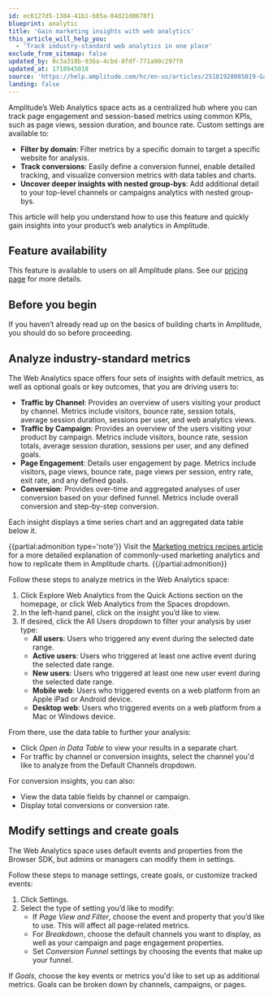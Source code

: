 ```yaml
---
id: ec6127d5-1384-41b1-b85a-04d21d0678f1
blueprint: analytic
title: 'Gain marketing insights with web analytics'
this_article_will_help_you:
  - 'Track industry-standard web analytics in one place'
exclude_from_sitemap: false
updated_by: 0c3a318b-936a-4cbd-8fdf-771a90c297f0
updated_at: 1718945018
source: 'https://help.amplitude.com/hc/en-us/articles/25181928085019-Gain-marketing-insights-with-web-analytics'
landing: false
---
```

Amplitude’s Web Analytics space acts as a centralized hub where you can track page engagement and session-based metrics using common KPIs, such as page views, session duration, and bounce rate. Custom settings are available to:

- **Filter by domain**: Filter metrics by a specific domain to target a specific website for analysis.
- **Track conversions**: Easily define a conversion funnel, enable detailed tracking, and visualize conversion metrics with data tables and charts.
- **Uncover deeper insights with nested group-bys**: Add additional detail to your top-level channels or campaigns analytics with nested group-bys.

This article will help you understand how to use this feature and quickly gain insights into your product’s web analytics in Amplitude.

## Feature availability
This feature is available to users on all Amplitude plans. See our [pricing page](https://amplitude.com/pricing) for more details.

## Before you begin
If you haven’t already read up on the basics of building charts in Amplitude, you should do so before proceeding.

## Analyze industry-standard metrics
The Web Analytics space offers four sets of insights with default metrics, as well as optional goals or key outcomes, that you are driving users to:

- **Traffic by Channel**: Provides an overview of users visiting your product by channel. Metrics include visitors, bounce rate, session totals, average session duration, sessions per user, and web analytics views.
- **Traffic by Campaign**: Provides an overview of the users visiting your product by campaign. Metrics include visitors, bounce rate, session totals, average session duration, sessions per user, and any defined goals.
- **Page Engagement**: Details user engagement by page. Metrics include visitors, page views, bounce rate, page views per session, entry rate, exit rate, and any defined goals.
- **Conversion**: Provides over-time and aggregated analyses of user conversion based on your defined funnel. Metrics include overall conversion and step-by-step conversion.

Each insight displays a time series chart and an aggregated data table below it. 

{{partial:admonition type='note'}}
Visit the [Marketing metrics recipes article](/docs/analytics/charts/user-sessions/marketing-metrics-recipes) for a more detailed explanation of commonly-used marketing analytics and how to replicate them in Amplitude charts.
{{/partial:admonition}}

Follow these steps to analyze metrics in the Web Analytics space:

1. Click Explore Web Analytics from the Quick Actions section on the homepage, or click Web Analytics from the Spaces dropdown.
2. In the left-hand panel, click on the insight you’d like to view.
3. If desired, click the All Users dropdown to filter your analysis by user type:
     *  **All users**: Users who triggered any event during the selected date range.
     * **Active users**: Users who triggered at least one active event during the selected date range.
     * **New users**: Users who triggered at least one new user event during the selected date range.
     * **Mobile web**: Users who triggered events on a web platform from an Apple iPad or Android device.
     * **Desktop web**: Users who triggered events on a web platform from a Mac or Windows device.

From there, use the data table to further your analysis: 
- Click *Open in Data Table* to view your results in a separate chart.
- For traffic by channel or conversion insights, select the channel you'd like to analyze from the Default Channels dropdown.

For conversion insights, you can also:
- View the data table fields by channel or campaign.
- Display total conversions or conversion rate.

## Modify settings and create goals

The Web Analytics space uses default events and properties from the Browser SDK, but admins or managers can modify them in settings.

Follow these steps to manage settings, create goals, or customize tracked events:

1. Click Settings.
2. Select the type of setting you’d like to modify:
   * If *Page View and Filter*, choose the event and property that you’d like to use. This will affect all page-related metrics.
   * For *Breakdown*, choose the default channels you want to display, as well as your campaign and page engagement properties.
   * Set *Conversion Funnel* settings by choosing the events that make up your funnel.

If *Goals*, choose the key events or metrics you'd like to set up as additional metrics. Goals can be broken down by channels, campaigns, or pages.